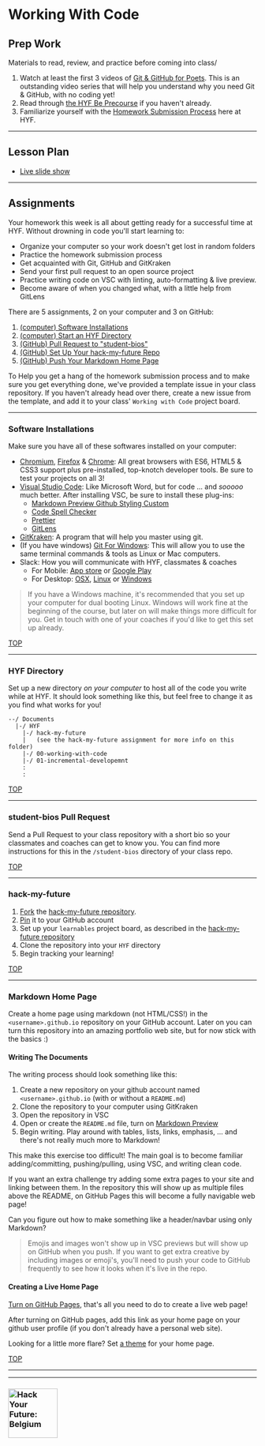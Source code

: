# Working With Code

## Prep Work

Materials to read, review, and practice before coming into class/

1. Watch at least the first 3 videos of [Git & GitHub for Poets](https://www.youtube.com/playlist?list=PLRqwX-V7Uu6ZF9C0YMKuns9sLDzK6zoiV).  This is an outstanding video series that will help you understand why you need Git & GitHub, with no coding yet!
2. Read through [the HYF Be Precourse](https://github.com/hackyourfuturebelgium/precourse) if you haven't already.
3. Familiarize yourself with the [Homework Submission Process](http://github.com/hackyourfuturebelgium/homework-submission) here at HYF.

---

## Lesson Plan

* [Live slide show](https://hackyourfuture.be/working-with-code/week-1.html)

---

## Assignments

Your homework this week is all about getting ready for a successful time at HYF.  Without drowning in code you'll start learning to:

* Organize your computer so your work doesn't get lost in random folders
* Practice the homework submission process
* Get acquainted with Git, GitHub and GitKraken
* Send your first pull request to an open source project
* Practice writing code on VSC with linting, auto-formatting & live preview.
* Become aware of when you changed what, with a little help from GitLens

There are 5 assignments, 2 on your computer and 3 on GitHub:

1. [(computer) Software Installations](#software-installations)
1. [(computer) Start an HYF Directory](#hyf-directory)
1. [(GitHub) Pull Request to "student-bios"](#student-bios-pull-request)
1. [(GitHub) Set Up Your hack-my-future Repo](#hack-my-future)
1. [(GitHub) Push Your Markdown Home Page](#markdown-home-page)


To Help you get a hang of the homework submission process and to make sure you get everything done, we've provided a template issue in your class repository.  If you haven't already head over there, create a new issue from the template, and add it to your class' `Working with Code` project board.

---

### Software Installations

Make sure you have all of these softwares installed on your computer:

* [Chromium](https://download-chromium.appspot.com/), [Firefox](https://www.mozilla.org/en-US/firefox/developer/) & [Chrome](https://www.google.com/chrome/): All great browsers with ES6, HTML5 & CSS3 support plus pre-installed, top-knotch developer tools. Be sure to test your projects on all 3!
* [Visual Studio Code](https://code.visualstudio.com/download): Like Microsoft Word, but for code ...  and _sooooo_ much better.  After installing VSC, be sure to install these plug-ins:
    * [Markdown Preview Github Styling Custom](https://marketplace.visualstudio.com/items?itemName=dmodalek.markdown-preview-github-styles-custom)
    * [Code Spell Checker](https://marketplace.visualstudio.com/items?itemName=streetsidesoftware.code-spell-checker)
    * [Prettier](https://marketplace.visualstudio.com/items?itemName=esbenp.prettier-vscode#overview)
    * [GitLens](https://marketplace.visualstudio.com/items?itemName=eamodio.gitlens)
* [GitKraken](https://www.gitkraken.com/download): A program that will help you master using git.
* (If you have windows) [Git For Windows](https://gitforwindows.org/): This will allow you to use the same terminal commands & tools as Linux or Mac computers.
* Slack: How you will communicate with HYF, classmates & coaches
   * For Mobile: [App store](https://itunes.apple.com/nl/app/slack/id803453959?mt=12) or [Google Play](https://play.google.com/store/apps/details?id=com.Slack&hl=nl)
   * For Desktop: [OSX](https://slack.com/downloads/osx), [Linux](https://slack.com/intl/en-be/downloads/linux) or [Windows](https://slack.com/downloads/windows)

> If you have a Windows machine, it's recommended that you set up your computer for dual booting Linux.  Windows will work fine at the beginning of the course, but later on will make things more difficult for you. Get in touch with one of your coaches if you'd like to get this set up already.

[TOP](#working-with-code--week-1-homework)

---

### HYF Directory

Set up a new directory *on your computer* to host all of the code you write while at HYF.  It should look something like this, but feel free to change it as you find what works for you!

```
--/ Documents
  |-/ HYF
    |-/ hack-my-future
    |   (see the hack-my-future assignment for more info on this folder)
    |-/ 00-working-with-code
    |-/ 01-incremental-developemnt
    :
    :
```


[TOP](#working-with-code--week-1-homework)

---

### student-bios Pull Request

Send a Pull Request to your class repository with a short bio so your classmates and coaches can get to know you.  You can find more instructions for this in the `/student-bios` directory of your class repo.


[TOP](#working-with-code--week-1-homework)

---

### hack-my-future

1. [Fork](https://help.github.com/en/github/getting-started-with-github/fork-a-repo) the [hack-my-future repository](https://github.com/HackYourFutureBelgium/hack-my-future).
1. [Pin](https://github.blog/2016-06-16-pin-repositories-to-your-github-profile/) it to your GitHub account
1. Set up your `learnables` project board, as described in the [hack-my-future repository](https://github.com/HackYourFutureBelgium/hack-my-future)
1. Clone the repository into your `HYF` directory
1. Begin tracking your learning!


[TOP](#working-with-code--week-1-homework)

---

### Markdown Home Page

Create a home page using markdown (not HTML/CSS!) in the `<username>.github.io` repository on your GitHub account. Later on you can turn this repository into an amazing portfolio web site, but for now stick with the basics :)

#### Writing The Documents

The writing process should look something like this:

1. Create a new repository on your github account named `<username>.github.io` (with or without a `README.md`)
1. Clone the repository to your computer using GitKraken
1. Open the repository in VSC
1. Open or create the `README.md` file, turn on [Markdown Preview](https://marketplace.visualstudio.com/items?itemName=dmodalek.markdown-preview-github-styles-custom)
1. Begin writing.  Play around with tables, lists, links, emphasis, ... and there's not really much more to Markdown!

This make this exercise too difficult! The main goal is to become familiar adding/committing, pushing/pulling, using VSC, and writing clean code.

If you want an extra challenge try adding some extra pages to your site and linking between them.  In the repository this will show up as multiple files above the README, on GitHub Pages this will become a fully navigable web page!

Can you figure out how to make something like a header/navbar using only Markdown?

> Emojis and images won't show up in VSC previews but will show up on GitHub when you push.  If you want to get extra creative by including images or emoji's, you'll need to push your code to GitHub frequently to see how it looks when it's live in the repo.

#### Creating a Live Home Page

[Turn on GitHub Pages](https://www.thinkful.com/learn/a-guide-to-using-github-pages/), that's all you need to do to create a live web page!

After turning on GitHub pages, add this link as your home page on your github user profile (if you don't already have a personal web site).

Looking for a little more flare?  Set [a theme](https://pages.github.com/themes/) for your home page.

[TOP](#working-with-code--week-1-homework)

---
---

### <a href="https://hackyourfuture.be" target="_blank"><img src="https://user-images.githubusercontent.com/18554853/63941625-4c7c3d00-ca6c-11e9-9a76-8d5e3632fe70.jpg" width="100" height="100" alt="Hack Your Future: Belgium"></a>

